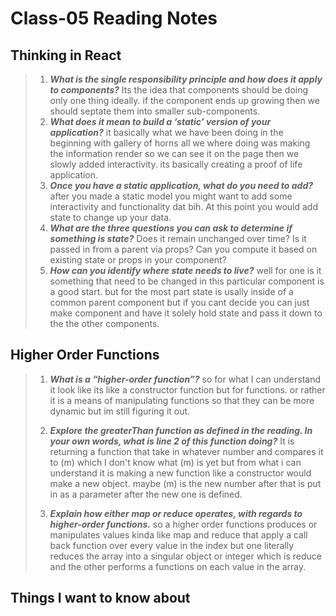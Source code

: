 # Class-05 Reading Notes

## Thinking in React

> 1. ***What is the single responsibility principle and how does it apply to components?***
> Its the idea that components should be doing only one thing ideally. if the component ends up growing then we should septate them into smaller sub-components.
> 2. ***What does it mean to build a ‘static’ version of your application?***
> it basically what we have been doing in the beginning with gallery of horns all we where doing was making the information render so we can see it on the page then we slowly added interactivity. its basically creating a proof of life application.
> 3. ***Once you have a static application, what do you need to add?***
> after you made a static model you might want to add some interactivity and functionality dat bih. At this point you would add state to change up your data.
> 4. ***What are the three questions you can ask to determine if something is state?***
> Does it remain unchanged over time?
> Is it passed in from a parent via props?
> Can you compute it based on existing state or props in your component?
> 5. ***How can you identify where state needs to live?***
>  well for one is it something that need to be changed in this particular component is a good start. but for the most part state is usally inside of a common parent component but if you cant decide you can just make component and have it solely hold state and pass it down to the the other components.

## Higher Order Functions

> 1. ***What is a “higher-order function”?***
> so for what I can understand it look like its like a constructor function but for functions. or rather it is a means of manipulating functions so that they can be more dynamic but im still figuring it out.
>
> 2. ***Explore the greaterThan function as defined in the reading. In your own words, what is line 2 of this function doing?***
> It is returning a function that take in whatever number and compares it to (m) which I don't know what (m) is yet but from what i can understand it is making a new function like a constructor would make a new object. maybe (m) is the new number after that is put in as a parameter after the new one is defined.
>
> 3. ***Explain how either map or reduce operates, with regards to higher-order functions.***
> so a higher order functions produces or manipulates values kinda like map and reduce that apply a call back function over every value in the index but one literally reduces the array into a singular object or integer which is reduce and the other performs a functions on each value in the array. 
>

## Things I want to know about
